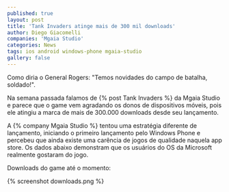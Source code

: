 ```yaml
---
published: true
layout: post
title: 'Tank Invaders atinge mais de 300 mil downloads'
author: Diego Giacomelli
companies: 'Mgaia Studio'
categories: News
tags: ios android windows-phone mgaia-studio
gallery: false
---
```

Como diria o General Rogers: "Temos novidades do campo de batalha, soldado!".

Na semana passada falamos de {% post Tank Invaders %} da Mgaia Studio e parece que o game vem agradando os donos de dispositivos móveis, pois ele atingiu a marca de mais de 300.000 downloads desde seu lançamento.

A {% company Mgaia Studio %} tentou uma estratégia diferente de lançamento, iniciando o primeiro lançamento pelo Windows Phone e percebeu que ainda existe uma carência de jogos de qualidade naquela app store. Os dados abaixo demonstram que os usuários do OS da Microsoft realmente gostaram do jogo.

Downloads do game até o momento:

{% screenshot downloads.png %}